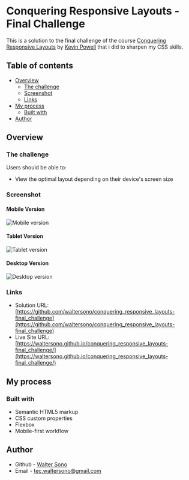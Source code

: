 # Conquering Responsive Layouts - Final Challenge

This is a solution to the final challenge of the course [Conquering Responsive Layouts](https://courses.kevinpowell.co/conquering-responsive-layouts) by [Kevin Powell](https://www.kevinpowell.co/) that i did to sharpen my CSS skills.

## Table of contents

- [Overview](#overview)
  - [The challenge](#the-challenge)
  - [Screenshot](#screenshot)
  - [Links](#links)
- [My process](#my-process)
  - [Built with](#built-with)
- [Author](#author)

## Overview

### The challenge

Users should be able to:

- View the optimal layout depending on their device's screen size

### Screenshot

#### Mobile Version
![Mobile version](./screenshot-mobile.png)

#### Tablet Version
![Tablet version](./screenshot-tablet.png)

#### Desktop Version
![Desktop version](./screenshot-desktop.png)



### Links

- Solution URL: [https://github.com/waltersono/conquering_responsive_layouts-final_challenge](https://github.com/waltersono/conquering_responsive_layouts-final_challenge)
- Live Site URL: [https://waltersono.github.io/conquering_responsive_layouts-final_challenge/](https://waltersono.github.io/conquering_responsive_layouts-final_challenge/)

## My process

### Built with

- Semantic HTML5 markup
- CSS custom properties
- Flexbox
- Mobile-first workflow


## Author

- Github - [Walter Sono](https://github.com/waltersono)
- Email - tec.waltersono@gmail.com

